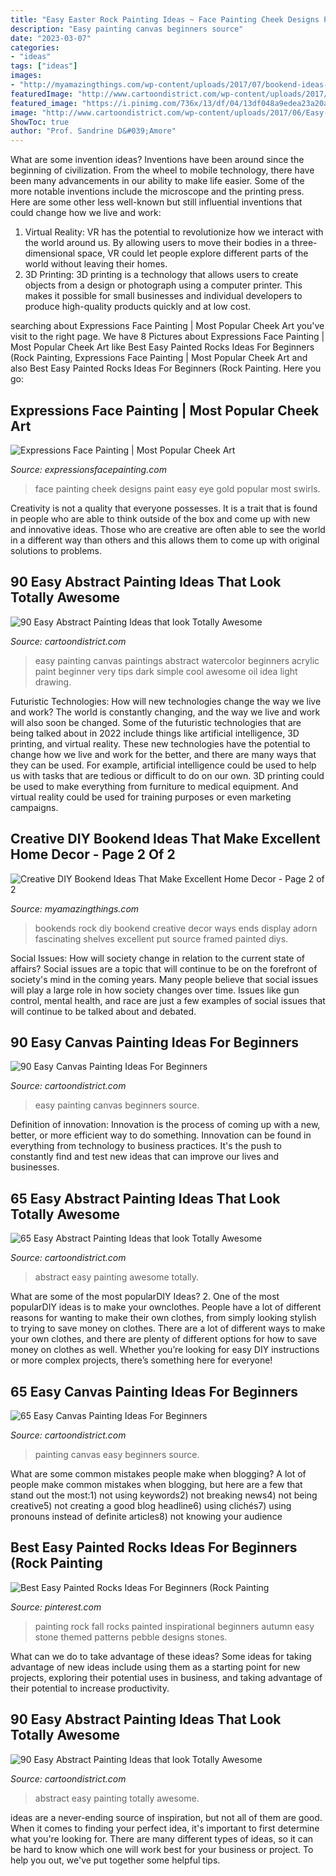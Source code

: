 ```yaml
---
title: "Easy Easter Rock Painting Ideas ~ Face Painting Cheek Designs Paint Easy Eye Gold Popular Most Swirls"
description: "Easy painting canvas beginners source"
date: "2023-03-07"
categories:
- "ideas"
tags: ["ideas"]
images:
- "http://myamazingthings.com/wp-content/uploads/2017/07/bookend-ideas-7.jpg"
featuredImage: "http://www.cartoondistrict.com/wp-content/uploads/2017/06/Easy-Canvas-Painting-Ideas-For-Beginners38.jpg"
featured_image: "https://i.pinimg.com/736x/13/df/04/13df048a9edea23a20a1aa382e3cd1c6.jpg"
image: "http://www.cartoondistrict.com/wp-content/uploads/2017/06/Easy-Abstract-Painting-Ideas00015-1.jpg"
ShowToc: true
author: "Prof. Sandrine D&#039;Amore"
---
```



What are some invention ideas?
Inventions have been around since the beginning of civilization. From the wheel to mobile technology, there have been many advancements in our ability to make life easier. Some of the more notable inventions include the microscope and the printing press. Here are some other less well-known but still influential inventions that could change how we live and work:
1) Virtual Reality: VR has the potential to revolutionize how we interact with the world around us. By allowing users to move their bodies in a three-dimensional space, VR could let people explore different parts of the world without leaving their homes.
2) 3D Printing: 3D printing is a technology that allows users to create objects from a design or photograph using a computer printer. This makes it possible for small businesses and individual developers to produce high-quality products quickly and at low cost.

	

		
searching about Expressions Face Painting | Most Popular Cheek Art you've visit to the right page. We have 8 Pictures about Expressions Face Painting | Most Popular Cheek Art like Best Easy Painted Rocks Ideas For Beginners (Rock Painting, Expressions Face Painting | Most Popular Cheek Art and also Best Easy Painted Rocks Ideas For Beginners (Rock Painting. Here you go:
		
    
## Expressions Face Painting | Most Popular Cheek Art

<img loading=lazy src="https://www.expressionsfacepainting.com/images/3/8.jpg" onerror="this.onerror=null;this.src='https://tse2.mm.bing.net/th?id=OIP.fQInRhMNQK5ga_zQU5fH-wHaJ3&amp;pid=15.1';" alt="Expressions Face Painting | Most Popular Cheek Art">

_Source: expressionsfacepainting.com_

>face painting cheek designs paint easy eye gold popular most swirls. 

	

Creativity is not a quality that everyone possesses. It is a trait that is found in people who are able to think outside of the box and come up with new and innovative ideas. Those who are creative are often able to see the world in a different way than others and this allows them to come up with original solutions to problems.

    
## 90 Easy Abstract Painting Ideas That Look Totally Awesome

<img loading=lazy src="http://www.cartoondistrict.com/wp-content/uploads/2017/06/Easy-Abstract-Painting-Ideas00013-1.jpg" onerror="this.onerror=null;this.src='https://tse2.mm.bing.net/th?id=OIP.hBccaeUZgrlpHT7riqaJbwHaNL&amp;pid=15.1';" alt="90 Easy Abstract Painting Ideas that look Totally Awesome">

_Source: cartoondistrict.com_

>easy painting canvas paintings abstract watercolor beginners acrylic paint beginner very tips dark simple cool awesome oil idea light drawing. 

	

Futuristic Technologies: How will new technologies change the way we live and work?
The world is constantly changing, and the way we live and work will also soon be changed. Some of the futuristic technologies that are being talked about in 2022 include things like artificial intelligence, 3D printing, and virtual reality. These new technologies have the potential to change how we live and work for the better, and there are many ways that they can be used. For example, artificial intelligence could be used to help us with tasks that are tedious or difficult to do on our own. 3D printing could be used to make everything from furniture to medical equipment. And virtual reality could be used for training purposes or even marketing campaigns.

    
## Creative DIY Bookend Ideas That Make Excellent Home Decor - Page 2 Of 2

<img loading=lazy src="http://myamazingthings.com/wp-content/uploads/2017/07/bookend-ideas-7.jpg" onerror="this.onerror=null;this.src='https://tse2.mm.bing.net/th?id=OIP.2i8vVow55vX0_F7LZzpuTgHaEH&amp;pid=15.1';" alt="Creative DIY Bookend Ideas That Make Excellent Home Decor - Page 2 of 2">

_Source: myamazingthings.com_

>bookends rock diy bookend creative decor ways ends display adorn fascinating shelves excellent put source framed painted diys. 

	

Social Issues: How will society change in relation to the current state of affairs?
Social issues are a topic that will continue to be on the forefront of society's mind in the coming years. Many people believe that social issues will play a large role in how society changes over time. Issues like gun control, mental health, and race are just a few examples of social issues that will continue to be talked about and debated.

    
## 90 Easy Canvas Painting Ideas For Beginners

<img loading=lazy src="http://www.cartoondistrict.com/wp-content/uploads/2017/06/Easy-Canvas-Painting-Ideas-For-Beginners16-1.jpg" onerror="this.onerror=null;this.src='https://tse2.mm.bing.net/th?id=OIP.x74ywo_6lFqgoTmFRqKvLQHaKQ&amp;pid=15.1';" alt="90 Easy Canvas Painting Ideas For Beginners">

_Source: cartoondistrict.com_

>easy painting canvas beginners source. 

	

Definition of innovation:
Innovation is the process of coming up with a new, better, or more efficient way to do something. Innovation can be found in everything from technology to business practices. It's the push to constantly find and test new ideas that can improve our lives and businesses.

    
## 65 Easy Abstract Painting Ideas That Look Totally Awesome

<img loading=lazy src="http://www.cartoondistrict.com/wp-content/uploads/2017/06/Easy-Abstract-Painting-Ideas00005.jpg" onerror="this.onerror=null;this.src='https://tse4.mm.bing.net/th?id=OIP.vazPd8X0MT7u_6384YA7JgHaJh&amp;pid=15.1';" alt="65 Easy Abstract Painting Ideas that look Totally Awesome">

_Source: cartoondistrict.com_

>abstract easy painting awesome totally. 

	

What are some of the most popularDIY Ideas?
2. One of the most popularDIY ideas is to make your ownclothes. People have a lot of different reasons for wanting to make their own clothes, from simply looking stylish to trying to save money on clothes. There are a lot of different ways to make your own clothes, and there are plenty of different options for how to save money on clothes as well. Whether you’re looking for easy DIY instructions or more complex projects, there’s something here for everyone!

    
## 65 Easy Canvas Painting Ideas For Beginners

<img loading=lazy src="http://www.cartoondistrict.com/wp-content/uploads/2017/06/Easy-Canvas-Painting-Ideas-For-Beginners38.jpg" onerror="this.onerror=null;this.src='https://tse2.mm.bing.net/th?id=OIP.dUyDdtZv_Yq7jHKodPfBygHaLI&amp;pid=15.1';" alt="65 Easy Canvas Painting Ideas For Beginners">

_Source: cartoondistrict.com_

>painting canvas easy beginners source. 

	

What are some common mistakes people make when blogging?
A lot of people make common mistakes when blogging, but here are a few that stand out the most:1) not using keywords2) not breaking news4) not being creative5) not creating a good blog headline6) using clichés7) using pronouns instead of definite articles8) not knowing your audience

    
## Best Easy Painted Rocks Ideas For Beginners (Rock Painting

<img loading=lazy src="https://i.pinimg.com/736x/13/df/04/13df048a9edea23a20a1aa382e3cd1c6.jpg" onerror="this.onerror=null;this.src='https://tse3.mm.bing.net/th?id=OIP.8u2yWtRXHbYgaUxyJ0ql_gHaNU&amp;pid=15.1';" alt="Best Easy Painted Rocks Ideas For Beginners (Rock Painting">

_Source: pinterest.com_

>painting rock fall rocks painted inspirational beginners autumn easy stone themed patterns pebble designs stones. 

	

What can we do to take advantage of these ideas?
Some ideas for taking advantage of new ideas include using them as a starting point for new projects, exploring their potential uses in business, and taking advantage of their potential to increase productivity.

    
## 90 Easy Abstract Painting Ideas That Look Totally Awesome

<img loading=lazy src="http://www.cartoondistrict.com/wp-content/uploads/2017/06/Easy-Abstract-Painting-Ideas00015-1.jpg" onerror="this.onerror=null;this.src='https://tse2.mm.bing.net/th?id=OIP.7n49ygCZCDJ7eYvFfbiJMQHaLT&amp;pid=15.1';" alt="90 Easy Abstract Painting Ideas that look Totally Awesome">

_Source: cartoondistrict.com_

>abstract easy painting totally awesome. 

	

ideas are a never-ending source of inspiration, but not all of them are good. When it comes to finding your perfect idea, it's important to first determine what you're looking for. There are many different types of ideas, so it can be hard to know which one will work best for your business or project. To help you out, we've put together some helpful tips.


